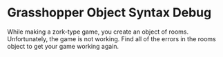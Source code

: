 # Grasshopper Object Syntax Debug

While making a zork-type game, you create an object of rooms. Unfortunately, the game is not working. Find all of the errors in the rooms object to get your game working again.
